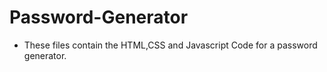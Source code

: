 # Password-Generator
- These files contain the HTML,CSS and Javascript Code for a password generator.
  
